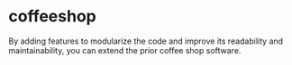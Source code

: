 # coffeeshop

By adding features to modularize the code and improve its readability and maintainability, you can extend the prior coffee shop software.
